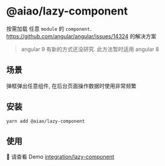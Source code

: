 # @aiao/lazy-component

按需加载 任意 `module` 的 `component`. https://github.com/angular/angular/issues/14324 的解决方案

> angular 9 有新的方式还没研究. 此方法暂时适用 angular 8

## 场景

弹框弹出任意组件, 在后台页面操作数据时使用非常频繁

## 安装

```console
yarn add @aiao/lazy-component
```

## 使用

 请查看 Demo [integration/lazy-component](/integration/lazy-component)
